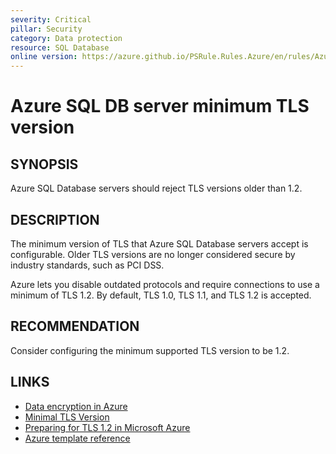 ```yaml
---
severity: Critical
pillar: Security
category: Data protection
resource: SQL Database
online version: https://azure.github.io/PSRule.Rules.Azure/en/rules/Azure.SQL.MinTLS/
---
```


# Azure SQL DB server minimum TLS version

## SYNOPSIS

Azure SQL Database servers should reject TLS versions older than 1.2.

## DESCRIPTION

The minimum version of TLS that Azure SQL Database servers accept is configurable.
Older TLS versions are no longer considered secure by industry standards, such as PCI DSS.

Azure lets you disable outdated protocols and require connections to use a minimum of TLS 1.2.
By default, TLS 1.0, TLS 1.1, and TLS 1.2 is accepted.

## RECOMMENDATION

Consider configuring the minimum supported TLS version to be 1.2.

## LINKS

- [Data encryption in Azure](https://docs.microsoft.com/azure/architecture/framework/security/design-storage-encryption#data-in-transit)
- [Minimal TLS Version](https://docs.microsoft.com/azure/azure-sql/database/connectivity-settings#minimal-tls-version)
- [Preparing for TLS 1.2 in Microsoft Azure](https://azure.microsoft.com/updates/azuretls12/)
- [Azure template reference](https://docs.microsoft.com/azure/templates/microsoft.sql/servers#ServerProperties)

